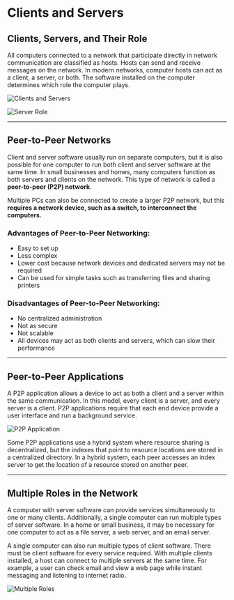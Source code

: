 # **Clients and Servers**

## **Clients, Servers, and Their Role**

All computers connected to a network that participate directly in network communication are classified as hosts. Hosts can send and receive messages on the network. In modern networks, computer hosts can act as a client, a server, or both. The software installed on the computer determines which role the computer plays.

![Clients and Servers](https://prod-files-secure.s3.us-west-2.amazonaws.com/7e8007ce-6cb2-45e4-9732-e794c6526305/2c98be98-81f8-487c-a63f-f668e47ac490/Screenshot_2025-01-16_at_3.55.05_PM.png)

![Server Role](https://prod-files-secure.s3.us-west-2.amazonaws.com/7e8007ce-6cb2-45e4-9732-e794c6526305/76e550c2-0a82-41af-b6dc-9f028bc6bac4/Screenshot_2025-01-16_at_3.57.37_PM.png)

---

## **Peer-to-Peer Networks**

Client and server software usually run on separate computers, but it is also possible for one computer to run both client and server software at the same time. In small businesses and homes, many computers function as both servers and clients on the network. This type of network is called a **peer-to-peer (P2P) network**.

Multiple PCs can also be connected to create a larger P2P network, but this **requires a network device, such as a switch, to interconnect the computers.**

### **Advantages of Peer-to-Peer Networking:**
- Easy to set up
- Less complex
- Lower cost because network devices and dedicated servers may not be required
- Can be used for simple tasks such as transferring files and sharing printers

### **Disadvantages of Peer-to-Peer Networking:**
- No centralized administration
- Not as secure
- Not scalable
- All devices may act as both clients and servers, which can slow their performance

---

## **Peer-to-Peer Applications**

A P2P application allows a device to act as both a client and a server within the same communication. In this model, every client is a server, and every server is a client. P2P applications require that each end device provide a user interface and run a background service.

![P2P Application](https://prod-files-secure.s3.us-west-2.amazonaws.com/7e8007ce-6cb2-45e4-9732-e794c6526305/fd42d154-7d6e-4345-aadc-5a446cb459b6/Screenshot_2025-01-16_at_4.22.41_PM.png)

Some P2P applications use a hybrid system where resource sharing is decentralized, but the indexes that point to resource locations are stored in a centralized directory. In a hybrid system, each peer accesses an index server to get the location of a resource stored on another peer.

---

## **Multiple Roles in the Network**

A computer with server software can provide services simultaneously to one or many clients. Additionally, a single computer can run multiple types of server software. In a home or small business, it may be necessary for one computer to act as a file server, a web server, and an email server.

A single computer can also run multiple types of client software. There must be client software for every service required. With multiple clients installed, a host can connect to multiple servers at the same time. For example, a user can check email and view a web page while instant messaging and listening to internet radio.

![Multiple Roles](https://prod-files-secure.s3.us-west-2.amazonaws.com/7e8007ce-6cb2-45e4-9732-e794c6526305/3baa013f-00a4-49d7-9713-97a0f118b8a7/Screenshot_2025-01-16_at_4.26.53_PM.png)
